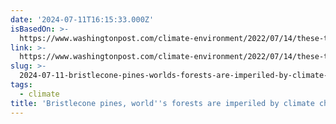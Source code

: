 ```yaml
---
date: '2024-07-11T16:15:33.000Z'
isBasedOn: >-
  https://www.washingtonpost.com/climate-environment/2022/07/14/these-trees-have-survived-1000-years-can-they-survive-climate-change/
link: >-
  https://www.washingtonpost.com/climate-environment/2022/07/14/these-trees-have-survived-1000-years-can-they-survive-climate-change/
slug: >-
  2024-07-11-bristlecone-pines-worlds-forests-are-imperiled-by-climate-change-the-wa
tags:
  - climate
title: 'Bristlecone pines, world''s forests are imperiled by climate change - The Wa'
---
```

 
